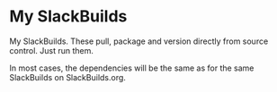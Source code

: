 My SlackBuilds
==============

My SlackBuilds. These pull, package and version directly from source control.
Just run them.

In most cases, the dependencies will be the same as for the same SlackBuilds on
SlackBuilds.org.
